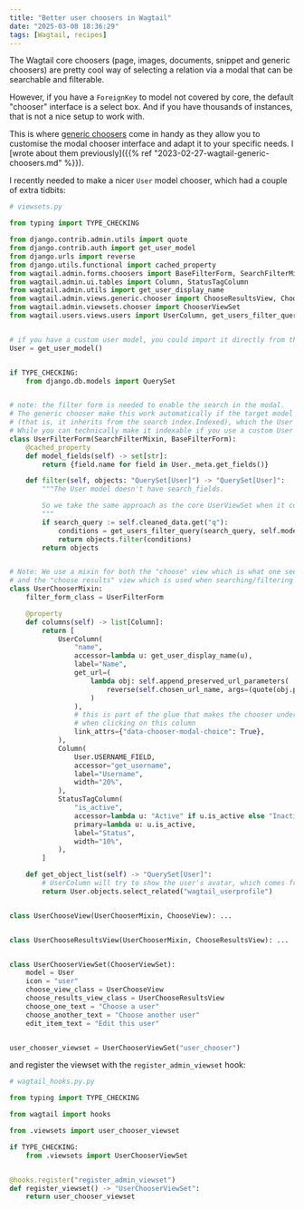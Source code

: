 ```yaml
---
title: "Better user choosers in Wagtail"
date: "2025-03-08 18:36:29"
tags: [Wagtail, recipes]
---
```


The Wagtail core choosers (page, images, documents, snippet and generic choosers) are pretty cool way of selecting a relation via a modal that 
can be searchable and filterable.

However, if you have a `ForeignKey` to model not covered by core, the default "chooser" interface is a select box. And if you 
have thousands of instances, that is not a nice setup to work with. 

This is where [generic choosers](https://docs.wagtail.org/en/stable/extending/generic_views.html#chooserviewset) come in handy as they allow you to customise the modal chooser interface and adapt it to your specific needs. I [wrote about them previously]({{% ref "2023-02-27-wagtail-generic-choosers.md" %}}).

I recently needed to make a nicer `User` model chooser, which had a couple of extra tidbits:

```python
# viewsets.py

from typing import TYPE_CHECKING

from django.contrib.admin.utils import quote
from django.contrib.auth import get_user_model
from django.urls import reverse
from django.utils.functional import cached_property
from wagtail.admin.forms.choosers import BaseFilterForm, SearchFilterMixin
from wagtail.admin.ui.tables import Column, StatusTagColumn
from wagtail.admin.utils import get_user_display_name
from wagtail.admin.views.generic.chooser import ChooseResultsView, ChooseView
from wagtail.admin.viewsets.chooser import ChooserViewSet
from wagtail.users.views.users import UserColumn, get_users_filter_query


# if you have a custom user model, you could import it directly from the app that provides it
User = get_user_model()


if TYPE_CHECKING:
    from django.db.models import QuerySet


# note: the filter form is needed to enable the search in the modal.
# The generic chooser make this work automatically if the target model is searchable 
# (that is, it inherits from the search index.Indexed), which the User model isn't.
# While you can technically make it indexable if you use a custom User model, it is probably better not to.
class UserFilterForm(SearchFilterMixin, BaseFilterForm):
    @cached_property
    def model_fields(self) -> set[str]:
        return {field.name for field in User._meta.get_fields()}

    def filter(self, objects: "QuerySet[User]") -> "QuerySet[User]":
        """The User model doesn't have search_fields.

        So we take the same approach as the core UserViewSet when it comes to searching
        """
        if search_query := self.cleaned_data.get("q"):
            conditions = get_users_filter_query(search_query, self.model_fields)
            return objects.filter(conditions)
        return objects


# Note: We use a mixin for both the "choose" view which is what one see when the chooser modal opens
# and the "choose results" view which is used when searching/filtering
class UserChooserMixin:
    filter_form_class = UserFilterForm

    @property
    def columns(self) -> list[Column]:
        return [
            UserColumn(
                "name",
                accessor=lambda u: get_user_display_name(u),
                label="Name",
                get_url=(
                    lambda obj: self.append_preserved_url_parameters(  # type: ignore[attr-defined]
                        reverse(self.chosen_url_name, args=(quote(obj.pk),))  # type: ignore[attr-defined]
                    )
                ),
                # this is part of the glue that makes the chooser understand that a user made a choice
                # when clicking on this column
                link_attrs={"data-chooser-modal-choice": True},
            ),
            Column(
                User.USERNAME_FIELD,
                accessor="get_username",
                label="Username",
                width="20%",
            ),
            StatusTagColumn(
                "is_active",
                accessor=lambda u: "Active" if u.is_active else "Inactive",
                primary=lambda u: u.is_active,
                label="Status",
                width="10%",
            ),
        ]

    def get_object_list(self) -> "QuerySet[User]":
        # UserColumn will try to show the user's avatar, which comes from the related UserProfile model.
        return User.objects.select_related("wagtail_userprofile")


class UserChooseView(UserChooserMixin, ChooseView): ...


class UserChooseResultsView(UserChooserMixin, ChooseResultsView): ...


class UserChooserViewSet(ChooserViewSet):
    model = User
    icon = "user"
    choose_view_class = UserChooseView
    choose_results_view_class = UserChooseResultsView
    choose_one_text = "Choose a user"
    choose_another_text = "Choose another user"
    edit_item_text = "Edit this user"


user_chooser_viewset = UserChooserViewSet("user_chooser")
```

and register the viewset with the `register_admin_viewset` hook:

```python
# wagtail_hooks.py.py

from typing import TYPE_CHECKING

from wagtail import hooks

from .viewsets import user_chooser_viewset

if TYPE_CHECKING:
    from .viewsets import UserChooserViewSet


@hooks.register("register_admin_viewset")
def register_viewset() -> "UserChooserViewSet":
    return user_chooser_viewset
```
